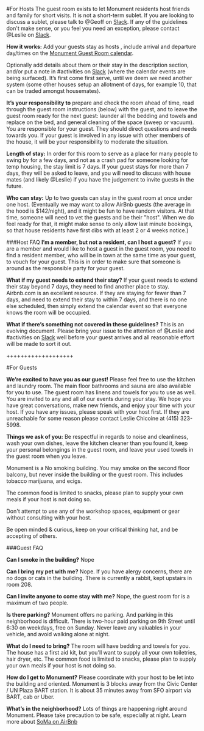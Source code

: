 #For Hosts
The guest room exists to let Monument residents host friends and family for short visits. It is not a short-term sublet. If you are looking to discuss a sublet, please talk to @Geoff on [Slack](https://mnmt.slack.com). If any of the guidelines don't make sense, or you feel you need an exception, please contact @Leslie on [Slack](https://mnmt.slack.com).

**How it works:** Add your guests stay as <Your Name> hosts <Their Name>, include arrival and departure day/times on the [Monument Guest Room calendar](https://calendar.google.com/calendar/render?tab=mc#eventpage_6). 

Optionally add details about them or their stay in the description section, and/or put a note in #activities on [Slack](https://mnmt.slack.com) (where the calendar events are being surfaced). It’s first come first serve, until we deem we need another system (some other houses setup an allotment of days, for example 10, that can be traded amongst housemates).  

**It’s your responsibility to** prepare and check the room ahead of time, read through the guest room instructions (below) with the guest, and to leave the guest room ready for the next guest: launder all the bedding and towels and replace on the bed, and general cleaning of the space (sweep or vacuum). You are responsible for your guest. They should direct questions and needs towards you. If your guest is involved in any issue with other members of the house, it will be your responsibility to moderate the situation.
 
**Length of stay:** In order for this room to serve as a place for many people to swing by for a few days, and not as a crash pad for someone looking for temp housing, the stay limit is 7 days. If your guest stays for more than 7 days, they will be asked to leave, and you will need to discuss with house mates (and likely @Leslie) if you have the judgement to invite guests in the future.

**Who can stay:** Up to two guests can stay in the guest room at once under one host. (Eventually we may want to allow AirBnb guests (the average in the hood is $142/night), and it might be fun to have random visitors. At that time, someone will need to vet the guests and be their "host". When we do feel ready for that, it might make sense to only allow last minute bookings, so that house residents have first dibs with at least 2 or 4 weeks notice.)

###Host FAQ
**I’m a member, but not a resident, can I host a guest?**
If you are a member and would like to host a guest in the guest room, you need to find a resident member, who will be in town at the same time as your guest, to vouch for your guest. This is in order to make sure that someone is around as the responsible party for your guest.

**What if my guest needs to extend their stay?**
If your guest needs to extend their stay beyond 7 days, they need to find another place to stay. Airbnb.com is an excellent resource. If they are staying for fewer than 7 days, and need to extend their stay to within 7 days, and there is no one else scheduled, then simply extend the calendar event so that everyone knows the room will be occupied.


**What if there’s something not covered in these guidelines?**
This is an evolving document. Please bring your issue to the attention of @Leslie and #activities on [Slack](https://mnmt.slack.com) well before your guest arrives and all reasonable effort will be made to sort it out.

+++++++++++++++++++


#For Guests

**We’re excited to have you as our guest!**
Please feel free to use the kitchen and laundry room. The main floor bathrooms and sauna are also available for you to use. The guest room has linens and towels for you to use as well. You are invited to any and all of our events during your stay. We hope you have great conversations, make new friends, and enjoy your time with your host. If you have any issues, please speak with your host first. If they are unreachable for some reason please contact Leslie Chicoine at (415) 323-5998.

**Things we ask of you:**
Be respectful in regards to noise and cleanliness, wash your own dishes, leave the kitchen cleaner than you found it, keep your personal belongings in the guest room, and leave your used towels in the guest room when you leave.

Monument is a No smoking building. You may smoke on the second floor balcony, but never inside the building or the guest room. This includes tobacco marijuana, and ecigs.

The common food is limited to snacks, please plan to supply your own meals if your host is not doing so.

Don't attempt to use any of the workshop spaces, equipment or gear without consulting with your host.

Be open minded & curious, keep on your critical thinking hat, and be accepting of others.


###Guest FAQ

**Can I smoke in the building?**
Nope

**Can I bring my pet with me?**
Nope. If you have alergy concerns, there are no dogs or cats in the building. There is currently a rabbit, kept upstairs in room 208.

**Can I invite anyone to come stay with me?**
Nope, the guest room for is a maximum of two people.

**Is there parking?** 
Monument offers no parking. And parking in this neighborhood is difficult. There is two-hour paid parking on 9th Street until 6:30 on weekdays, free on Sunday. Never leave any valuables in your vehicle, and avoid walking alone at night.

**What do I need to bring?**
The room will have bedding and towels for you. The house has a first aid kit, but you'll want to supply all your own toiletries, hair dryer, etc. The common food is limited to snacks, please plan to supply your own meals if your host is not doing so.

**How do I get to Monument?**
Please coordinate with your host to be let into the building and oriented. Monument is 3 blocks away from the Civic Center / UN Plaza BART station. It is about 35 minutes away from SFO airport via BART, cab or Uber.

**What’s in the neighborhood?**
Lots of things are happening right around Monument. Please take precaution to be safe, especially at night. Learn more about [SoMa on AirBnb](https://www.airbnb.com/locations/san-francisco/soma)
